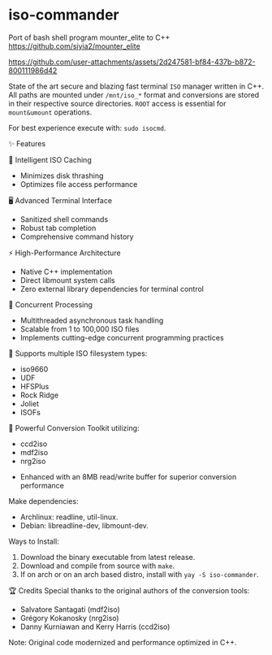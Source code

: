# iso-commander
Port of bash shell program mounter_elite to C++ 
https://github.com/siyia2/mounter_elite




https://github.com/user-attachments/assets/2d247581-bf84-437b-b872-800111986d42




State of the art secure and blazing fast terminal `ISO` manager written in C++. All paths are mounted under `/mnt/iso_*` format and conversions are stored in their respective source directories. `ROOT` access is essential for `mount&umount` operations.

For best experience execute with: `sudo isocmd`.

✨ Features

💾 Intelligent ISO Caching

* Minimizes disk thrashing
* Optimizes file access performance


🖥️ Advanced Terminal Interface

* Sanitized shell commands
* Robust tab completion
* Comprehensive command history


⚡ High-Performance Architecture

* Native C++ implementation
* Direct libmount system calls
* Zero external library dependencies for terminal control


🔀 Concurrent Processing

* Multithreaded asynchronous task handling
* Scalable from 1 to 100,000 ISO files
* Implements cutting-edge concurrent programming practices


📂 Supports multiple ISO filesystem types:

- iso9660
- UDF
- HFSPlus
- Rock Ridge
- Joliet
- ISOFs


🔄 Powerful Conversion Toolkit utilizing:

* ccd2iso
* mdf2iso
* nrg2iso

- Enhanced with an 8MB read/write buffer for superior conversion performance

Make dependencies:
- Archlinux: readline, util-linux.
- Debian: libreadline-dev, libmount-dev.

Ways to Install:
1) Download the binary executable from latest release.
2) Download and compile from source with `make`.
3) If on arch or on an arch based distro, install with `yay -S iso-commander`.

🏆 Credits
Special thanks to the original authors of the conversion tools:

* Salvatore Santagati (mdf2iso)
* Grégory Kokanosky (nrg2iso)
* Danny Kurniawan and Kerry Harris (ccd2iso)

 Note: Original code modernized and performance optimized in C++.
